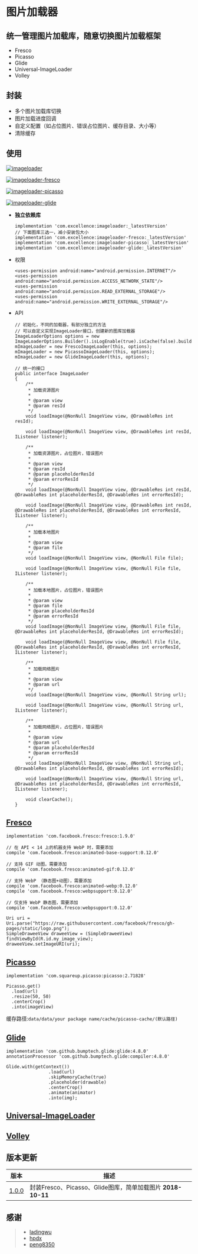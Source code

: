 # 图片加载器

## 统一管理图片加载库，随意切换图片加载框架

* Fresco
* Picasso
* Glide
* Universal-ImageLoader
* Volley

## 封装

* 多个图片加载库切换
* 图片加载进度回调
* 自定义配置（如占位图片、错误占位图片、缓存目录、大小等）
* 清除缓存

## 使用

[![imageloader][icon_imageloader]][imageloader]

[![imageloader-fresco][icon_imageloader-fresco]][imageloader-fresco]

[![imageloader-picasso][icon_imageloader-picasso]][imageloader-picasso]

[![imageloader-glide][icon_imageloader-glide]][imageloader-glide]


* **独立依赖库**
    ```
    implementation 'com.excellence:imageloader:_latestVersion'
    // 下面图库三选一，减小安装包大小
    implementation 'com.excellence:imageloader-fresco:_latestVersion'
    implementation 'com.excellence:imageloader-picasso:_latestVersion'
    implementation 'com.excellence:imageloader-glide:_latestVersion'
    ```

* 权限
    ```
    <uses-permission android:name="android.permission.INTERNET"/>
    <uses-permission android:name="android.permission.ACCESS_NETWORK_STATE"/>
    <uses-permission android:name="android.permission.READ_EXTERNAL_STORAGE"/>
    <uses-permission android:name="android.permission.WRITE_EXTERNAL_STORAGE"/>
    ```

* API
    ```
    // 初始化，不同的加载器，有部分独立的方法
    // 可以自定义实现ImageLoader接口，创建新的图库加载器
    ImageLoaderOptions options = new ImageLoaderOptions.Builder().isLogEnable(true).isCache(false).build();
    mImageLoader = new FrescoImageLoader(this, options);
    mImageLoader = new PicassoImageLoader(this, options);
    mImageLoader = new GlideImageLoader(this, options);

    // 统一的接口
    public interface ImageLoader
    {
        /**
         * 加载资源图片
         *
         * @param view
         * @param resId
         */
        void loadImage(@NonNull ImageView view, @DrawableRes int resId);

        void loadImage(@NonNull ImageView view, @DrawableRes int resId, IListener listener);

        /**
         * 加载资源图片，占位图片，错误图片
         *
         * @param view
         * @param resId
         * @param placeholderResId
         * @param errorResId
         */
        void loadImage(@NonNull ImageView view, @DrawableRes int resId, @DrawableRes int placeholderResId, @DrawableRes int errorResId);

        void loadImage(@NonNull ImageView view, @DrawableRes int resId, @DrawableRes int placeholderResId, @DrawableRes int errorResId, IListener listener);

        /**
         * 加载本地图片
         *
         * @param view
         * @param file
         */
        void loadImage(@NonNull ImageView view, @NonNull File file);

        void loadImage(@NonNull ImageView view, @NonNull File file, IListener listener);

        /**
         * 加载本地图片，占位图片，错误图片
         *
         * @param view
         * @param file
         * @param placeholderResId
         * @param errorResId
         */
        void loadImage(@NonNull ImageView view, @NonNull File file, @DrawableRes int placeholderResId, @DrawableRes int errorResId);

        void loadImage(@NonNull ImageView view, @NonNull File file, @DrawableRes int placeholderResId, @DrawableRes int errorResId, IListener listener);

        /**
         * 加载网络图片
         *
         * @param view
         * @param url
         */
        void loadImage(@NonNull ImageView view, @NonNull String url);

        void loadImage(@NonNull ImageView view, @NonNull String url, IListener listener);

        /**
         * 加载网络图片，占位图片，错误图片
         *
         * @param view
         * @param url
         * @param placeholderResId
         * @param errorResId
         */
        void loadImage(@NonNull ImageView view, @NonNull String url, @DrawableRes int placeholderResId, @DrawableRes int errorResId);

        void loadImage(@NonNull ImageView view, @NonNull String url, @DrawableRes int placeholderResId, @DrawableRes int errorResId, IListener listener);

        void clearCache();
    }
    ```


## [Fresco](https://github.com/facebook/fresco/)

```
implementation 'com.facebook.fresco:fresco:1.9.0'

// 在 API < 14 上的机器支持 WebP 时，需要添加
compile 'com.facebook.fresco:animated-base-support:0.12.0'

// 支持 GIF 动图，需要添加
compile 'com.facebook.fresco:animated-gif:0.12.0'

// 支持 WebP （静态图+动图），需要添加
compile 'com.facebook.fresco:animated-webp:0.12.0'
compile 'com.facebook.fresco:webpsupport:0.12.0'

// 仅支持 WebP 静态图，需要添加
compile 'com.facebook.fresco:webpsupport:0.12.0'
```

```
Uri uri = Uri.parse("https://raw.githubusercontent.com/facebook/fresco/gh-pages/static/logo.png");
SimpleDraweeView draweeView = (SimpleDraweeView) findViewById(R.id.my_image_view);
draweeView.setImageURI(uri);
```


## [Picasso](https://github.com/square/picasso)

```
implementation 'com.squareup.picasso:picasso:2.71828'
```

```
Picasso.get()
  .load(url)
  .resize(50, 50)
  .centerCrop()
  .into(imageView)
```

缓存路径:`data/data/your package name/cache/picasso-cache/(默认路径)`

## [Glide](https://github.com/bumptech/glide/)

```
implementation 'com.github.bumptech.glide:glide:4.8.0'
annotationProcessor 'com.github.bumptech.glide:compiler:4.8.0'
```

```
Glide.with(getContext())
                .load(url)
                .skipMemoryCache(true)
                .placeholder(drawable)
                .centerCrop()
                .animate(animator)
                .into(img);
```

## [Universal-ImageLoader](https://github.com/nostra13/Android-Universal-Image-Loader)



## [Volley](https://github.com/google/volley/)



## 版本更新
|            版本          |                              描述                               |
|------------------------- | -------------------------------------------------------------- |
| [1.0.0][ImageLoaderV1.0.0] | 封装Fresco、Picasso、Glide图库，简单加载图片  **2018-10-11** |


## 感谢

> - [ladingwu][ladingwu]
> - [hpdx][hpdx]
> - [peng8350][peng8350]


<!-- 引用网站链接 -->

[imageloader]:https://bintray.com/veizhang/maven/imageloader/_latestVersion "imageloader"
[imageloader-fresco]:https://bintray.com/veizhang/maven/imageloader-fresco/_latestVersion "imageloader-fresco"
[imageloader-picasso]:https://bintray.com/veizhang/maven/imageloader-picasso/_latestVersion "imageloader-picasso"
[imageloader-glide]:https://bintray.com/veizhang/maven/imageloader-glide/_latestVersion "imageloader-glide"

<!-- 图片链接 -->

[icon_imageloader]:https://api.bintray.com/packages/veizhang/maven/imageloader/images/download.svg
[icon_imageloader-fresco]:https://api.bintray.com/packages/veizhang/maven/imageloader-fresco/images/download.svg
[icon_imageloader-picasso]:https://api.bintray.com/packages/veizhang/maven/imageloader-picasso/images/download.svg
[icon_imageloader-glide]:https://api.bintray.com/packages/veizhang/maven/imageloader-glide/images/download.svg

<!-- 版本 -->

[ImageLoaderV1.0.0]:https://bintray.com/veizhang/maven/imageloader/1.0.0

<!-- 大神引用 -->

[ladingwu]:https://github.com/ladingwu/ImageLoaderFramework "图库封装"
[hpdx]:https://github.com/hpdx/fresco-helper "Fresco封装"
[peng8350]:https://github.com/peng8350/LoadingProgress "图库加载进度"


<!--

待实现功能

1.options也选用策略模式

2.创建图片选择器

3.其他图库封装

-->
